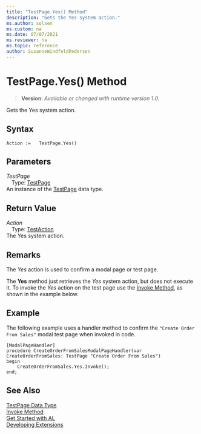 ```yaml
---
title: "TestPage.Yes() Method"
description: "Gets the Yes system action."
ms.author: solsen
ms.custom: na
ms.date: 07/07/2021
ms.reviewer: na
ms.topic: reference
author: SusanneWindfeldPedersen
---
```

[//]: # (START>DO_NOT_EDIT)
[//]: # (IMPORTANT:Do not edit any of the content between here and the END>DO_NOT_EDIT.)
[//]: # (Any modifications should be made in the .xml files in the ModernDev repo.)
# TestPage.Yes() Method
> **Version**: _Available or changed with runtime version 1.0._

Gets the Yes system action.


## Syntax
```AL
Action :=   TestPage.Yes()
```

## Parameters
*TestPage*  
&emsp;Type: [TestPage](testpage-data-type.md)  
An instance of the [TestPage](testpage-data-type.md) data type.  

## Return Value
*Action*  
&emsp;Type: [TestAction](../testaction/testaction-data-type.md)  
The Yes system action.


[//]: # (IMPORTANT: END>DO_NOT_EDIT)

## Remarks

The *Yes* action is used to confirm a modal page or test page.

The **Yes** method just retrieves the *Yes* system action, but does not execute it. To invoke the *Yes* action on the test page use the [Invoke Method](../testaction/testaction-invoke-method.md), as shown in the example below. 

## Example

The following example uses a handler method to confirm the `"Create Order From Sales"` modal test page when invoked in code.

```al
[ModalPageHandler]
procedure CreateOrderFromSalesModalPageHandler(var CreateOrderFromSales: TestPage "Create Order From Sales")
begin
    CreateOrderFromSales.Yes.Invoke();
end;
```

## See Also
[TestPage Data Type](testpage-data-type.md)  
[Invoke Method](../testaction/testaction-invoke-method.md)  
[Get Started with AL](../../devenv-get-started.md)  
[Developing Extensions](../../devenv-dev-overview.md)